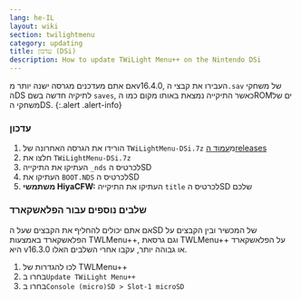 ```yaml
---
lang: he-IL
layout: wiki
section: twilightmenu
category: updating
title: עדכון (DSi)
description: How to update TWiLight Menu++ on the Nintendo DSi
---
```


אם אתם מעדכנים מגרסה ישנה יותר מv16.4.0, העבירו את קבצי ה`.sav` של משחקי הDS לתיקיה חדשה בשם `saves`, כאשר התיקייה נמצאת באותו מקום כמו הROMים של משחקי הDS.
{:.alert .alert-info}

### עדכון
1. הורידו את הגרסה האחרונה של `TWiLightMenu-DSi.7z` מ[עמוד הreleases](https://github.com/DS-Homebrew/TWiLightMenu/releases)
1. חלצו את `TWiLightMenu-DSi.7z`
1. העתיקו את התיקייה `_nds` לכרטיס הSD
1. העתיקו את `BOOT.NDS` לכרטיס הSD
1. **משתמשי HiyaCFW:** העתיקו את התיקייה `title` לכרטיס הSD שלכם

### שלבים נוספים עבור הפלאשקארד

אם אתם יכולים להחליף את הקבצים שעל הSD של המכשיר ובין הקבצים על הפלאשקארד באמצעות TWLMenu++, וגם גרסאת TWLMenu++ על הפלאשקארד היא v16.3.0 או גבוהה יותר, עקבו אחרי השלבים האלו.

1. לכו להגדרות של TWLMenu++
1. בחרו ב`Update TWiLight Menu++`
1. בחרו ב`Console (micro)SD > Slot-1 microSD`
